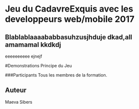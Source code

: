 # Jeu du CadavreExquis avec les developpeurs web/mobile 2017
## Blablablaaaababbasuhzusjhduje dkad,all amamamal kkdkdj
eeeeeeeeee ejnejf

#Demonstrations
Principe du Jeu

###Participants
Tous les membres de la formation.

## Auteur
Maeva Sibers
